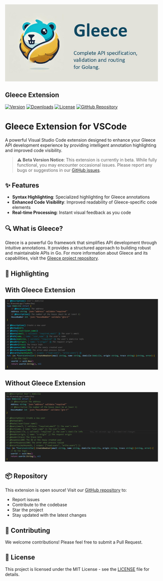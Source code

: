 ![Screenshot](https://raw.githubusercontent.com/gophar-fleece/.github/main/docs/images/logo-wide.jpg)
## Gleece Extension

[![Version](https://img.shields.io/visual-studio-marketplace/v/haim-kastner.gleece-extension)](https://marketplace.visualstudio.com/items?itemName=haim-kastner.gleece-extension)
[![Downloads](https://img.shields.io/visual-studio-marketplace/d/haim-kastner.gleece-extension)](https://marketplace.visualstudio.com/items?itemName=haim-kastner.gleece-extension)
[![License](https://img.shields.io/github/license/gopher-fleece/gleece-vscode-extension)](LICENSE)
[![GitHub Repository](https://img.shields.io/badge/github-repository-blue.svg)](https://github.com/gopher-fleece/gleece-vscode-extension)
<!-- [![GitHub stars](https://img.shields.io/github/stars/gopher-fleece/gleece-vscode-extension?style=social)](https://github.com/gopher-fleece/gleece-vscode-extension/stargazers) -->

# Gleece Extension for VSCode

A powerful Visual Studio Code extension designed to enhance your Gleece API development experience by providing intelligent annotation highlighting and improved code visibility.

> ⚠️ **Beta Version Notice**: This extension is currently in beta. While fully functional, you may encounter occasional issues. Please report any bugs or suggestions in our [GitHub issues](https://github.com/gopher-fleece/gleece-vscode-extension/issues).

## ✨ Features

- **Syntax Highlighting**: Specialized highlighting for Gleece annotations
- **Enhanced Code Visibility**: Improved readability of Gleece-specific code elements
- **Real-time Processing**: Instant visual feedback as you code

## 🔍 What is Gleece?

Gleece is a powerful Go framework that simplifies API development through intuitive annotations. It provides a structured approach to building robust and maintainable APIs in Go. For more information about Gleece and its capabilities, visit the [Gleece project repository](https://github.com/gopher-fleece/gleece#readme).

## 🚀 Highlighting

## With Gleece Extension
![Screenshot](https://raw.githubusercontent.com/gopher-fleece/gleece-vscode-extension/refs/heads/main/resources/after.png)

## Without Gleece Extension
![Screenshot](https://raw.githubusercontent.com/gopher-fleece/gleece-vscode-extension/refs/heads/main/resources/before.png)

## 📦 Repository

This extension is open source! Visit our [GitHub repository](https://github.com/gopher-fleece/gleece-vscode-extension) to:
- Report issues
- Contribute to the codebase
- Star the project
- Stay updated with the latest changes

## 🤝 Contributing

We welcome contributions! Please feel free to submit a Pull Request.

## 📝 License

This project is licensed under the MIT License - see the [LICENSE](LICENSE) file for details.